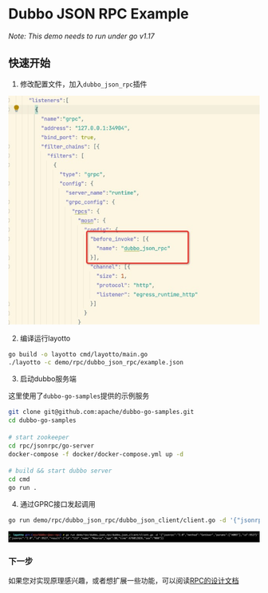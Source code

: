 # Dubbo JSON RPC Example
*Note: This demo needs to run under go v1.17*
## 快速开始
1. 修改配置文件，加入`dubbo_json_rpc`插件

![jsonrpc.jpg](../../../img/rpc/jsonrpc.jpg)

2. 编译运行layotto
```sh
go build -o layotto cmd/layotto/main.go
./layotto -c demo/rpc/dubbo_json_rpc/example.json
```

3. 启动dubbo服务端

这里使用了`dubbo-go-samples`提供的示例服务
```sh
git clone git@github.com:apache/dubbo-go-samples.git
cd dubbo-go-samples

# start zookeeper
cd rpc/jsonrpc/go-server
docker-compose -f docker/docker-compose.yml up -d

# build && start dubbo server
cd cmd
go run .
```

4. 通过GPRC接口发起调用
```sh
go run demo/rpc/dubbo_json_rpc/dubbo_json_client/client.go -d '{"jsonrpc":"2.0","method":"GetUser","params":["A003"],"id":9527}'
```

![jsonrpc.jpg](../../../img/rpc/jsonrpcresult.jpg)

### 下一步

如果您对实现原理感兴趣，或者想扩展一些功能，可以阅读[RPC的设计文档](zh/design/rpc/rpc设计文档.md)
